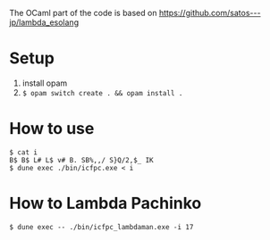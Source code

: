 The OCaml part of the code is based on https://github.com/satos---jp/lambda_esolang

# Setup
1. install opam
2. `$ opam switch create . && opam install .`


# How to use
```
$ cat i
B$ B$ L# L$ v# B. SB%,,/ S}Q/2,$_ IK
$ dune exec ./bin/icfpc.exe < i
```

# How to Lambda Pachinko
```
$ dune exec -- ./bin/icfpc_lambdaman.exe -i 17
```
